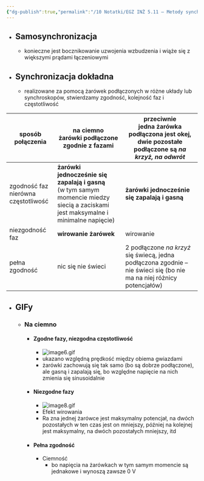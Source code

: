 ```yaml
---
{"dg-publish":true,"permalink":"/10 Notatki/EGZ INŻ 5.11 – Metody synchronizacji prądnicy synchronicznej z systemem elektroenergetycznym/","tags":["wiedza/zettel"]}
---
```


* ## Samosynchronizacja
	* konieczne jest bocznikowanie uzwojenia wzbudzenia i wiąże się z większymi prądami łączeniowymi
* ## Synchronizacja dokładna
	* realizowane za pomocą żarówek podłączonych w różne układy lub synchroskopów, stwierdzamy zgodność, kolejność faz i częstotliwość

| sposób połączenia                          | na ciemno<br>żarówki podłączone zgodnie z fazami                                                                                       | przeciwnie<br>jedna żarówka podłączona jest okej, dwie pozostałe podłączone są *na krzyż, na odwrót*                  |
| ------------------------------------------ | -------------------------------------------------------------------------------------------------------------------------------------- | --------------------------------------------------------------------------------------------------------------------- |
| zgodność faz<br>nierówna częstotliwość<br> | **żarówki jednocześnie się zapalają i gasną**<br>(w tym samym momencie miedzy siecią a zaciskami jest maksymalne i minimalne napięcie) | **żarówki jednocześnie się zapalają i gasną**                                                                         |
| niezgodność faz                            | **wirowanie żarówek**                                                                                                                  | wirowanie                                                                                                             |
| pełna zgodność                             | nic się nie świeci                                                                                                                     | 2 podłączone *na krzyż* się świecą, jedna podłączona zgodnie – nie świeci się (bo nie ma na niej różnicy potencjałów) |
* ## GIFy
	* ### Na ciemno
		* #### Zgodne fazy, niezgodna częstotliwość
			* ![image6.gif](/img/user/80%20Zasoby/image6.gif)
			* ukazano względną prędkość między obiema gwiazdami
			* żarówki zachowują się tak samo (bo są dobrze podłączone), ale gasną i zapalają się, bo względne napięcie na nich zmienia się sinusoidalnie
		* #### Niezgodne fazy
			* ![image8.gif](/img/user/80%20Zasoby/image8.gif)
			* Efekt wirowania
			* Ra zna jednej żarówce jest maksymalny potencjał, na dwóch pozostałych w ten czas jest on mniejszy, później na kolejnej jest maksymalny, na dwóch pozostałych mniejszy, itd
		* #### Pełna zgodność
			* Ciemność
				* bo napięcia na żarówkach w tym samym momencie są jednakowe i wynoszą zawsze 0 V